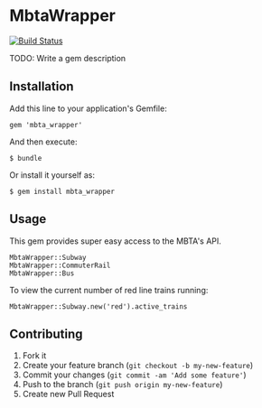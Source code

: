 # MbtaWrapper

[![Build Status](https://travis-ci.org/sicentendu/mbta_wrapper.png)](https://travis-ci.org/sicentendu/mbta_wrapper)

TODO: Write a gem description

## Installation

Add this line to your application's Gemfile:

    gem 'mbta_wrapper'

And then execute:

    $ bundle

Or install it yourself as:

    $ gem install mbta_wrapper

## Usage

This gem provides super easy access to the MBTA's API.

    MbtaWrapper::Subway
    MbtaWrapper::CommuterRail
    MbtaWrapper::Bus
    
To view the current number of red line trains running:

    MbtaWrapper::Subway.new('red').active_trains

## Contributing

1. Fork it
2. Create your feature branch (`git checkout -b my-new-feature`)
3. Commit your changes (`git commit -am 'Add some feature'`)
4. Push to the branch (`git push origin my-new-feature`)
5. Create new Pull Request
